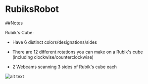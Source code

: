 # RubiksRobot

##Notes

Rubik's Cube:

- Have 6 distinct colors/designations/sides

- There are 12 different rotations you can make on a Rubik's cube (including clockwise/counterclockwise)

- 2 Webcams scanning 3 sides of Rubik's cube each

![alt text](https://github.com/DamonHallond/RubiksRobot/blob/[branch]/image.jpg?raw=true)
